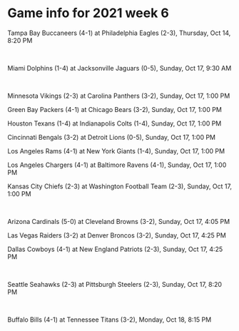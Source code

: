 # Game info for 2021 week 6

Tampa Bay Buccaneers (4-1) at Philadelphia Eagles (2-3), Thursday, Oct 14, 8:20 PM


<br/>

Miami Dolphins (1-4) at Jacksonville Jaguars (0-5), Sunday, Oct 17, 9:30 AM


<br/>

Minnesota Vikings (2-3) at Carolina Panthers (3-2), Sunday, Oct 17, 1:00 PM

Green Bay Packers (4-1) at Chicago Bears (3-2), Sunday, Oct 17, 1:00 PM

Houston Texans (1-4) at Indianapolis Colts (1-4), Sunday, Oct 17, 1:00 PM

Cincinnati Bengals (3-2) at Detroit Lions (0-5), Sunday, Oct 17, 1:00 PM

Los Angeles Rams (4-1) at New York Giants (1-4), Sunday, Oct 17, 1:00 PM

Los Angeles Chargers (4-1) at Baltimore Ravens (4-1), Sunday, Oct 17, 1:00 PM

Kansas City Chiefs (2-3) at Washington Football Team (2-3), Sunday, Oct 17, 1:00 PM


<br/>

Arizona Cardinals (5-0) at Cleveland Browns (3-2), Sunday, Oct 17, 4:05 PM

Las Vegas Raiders (3-2) at Denver Broncos (3-2), Sunday, Oct 17, 4:25 PM

Dallas Cowboys (4-1) at New England Patriots (2-3), Sunday, Oct 17, 4:25 PM


<br/>

Seattle Seahawks (2-3) at Pittsburgh Steelers (2-3), Sunday, Oct 17, 8:20 PM


<br/>

Buffalo Bills (4-1) at Tennessee Titans (3-2), Monday, Oct 18, 8:15 PM

